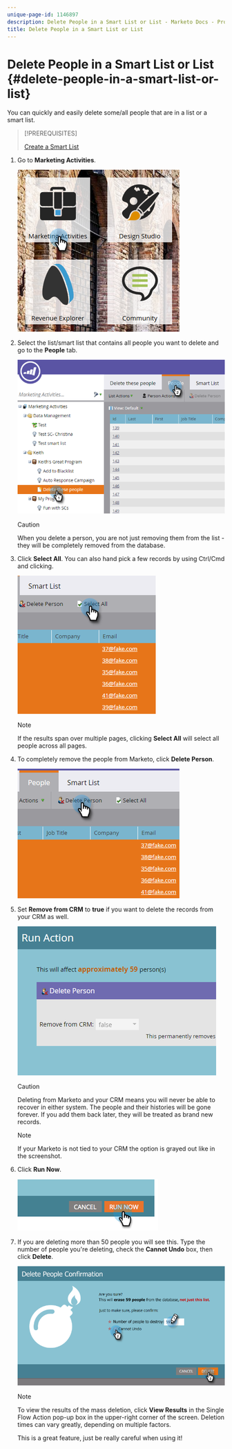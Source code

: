 ```yaml
---
unique-page-id: 1146897
description: Delete People in a Smart List or List - Marketo Docs - Product Documentation
title: Delete People in a Smart List or List
---
```


# Delete People in a Smart List or List {#delete-people-in-a-smart-list-or-list}

You can quickly and easily delete some/all people that are in a list or a smart list.

>[!PREREQUISITES]
>
>[Create a Smart List](/help/marketo/product-docs/core-marketo-concepts/smart-lists-and-static-lists/creating-a-smart-list/create-a-smart-list.md)

1. Go to **Marketing Activities**.

   ![](assets/ma-1.png)

1. Select the list/smart list that contains all people you want to delete and go to the **People** tab.

   ![](assets/two-1.png)

   >[!CAUTION]
   >
   >When you delete a person, you are not just removing them from the list - they will be completely removed from the database.

1. Click **Select All**. You can also hand pick a few records by using Ctrl/Cmd and clicking.

   ![](assets/three-1.png)

   >[!NOTE]
   >
   >If the results span over multiple pages, clicking **Select All** will select all people across all pages.

1. To completely remove the people from Marketo, click **Delete Person**.

   ![](assets/four-1.png)

1. Set **Remove from CRM** to **true** if you want to delete the records from your CRM as well.

   ![](assets/five.png)

   >[!CAUTION]
   >
   >Deleting from Marketo and your CRM means you will never be able to recover in either system. The people and their histories will be gone forever. If you add them back later, they will be treated as brand new records.

   >[!NOTE]
   >
   >If your Marketo is not tied to your CRM the option is grayed out like in the screenshot.

1. Click **Run Now**.

   ![](assets/image2014-9-24-13-3a0-3a3.png)

1. If you are deleting more than 50 people you will see this. Type the number of people you're deleting, check the **Cannot Undo** box, then click **Delete**.

   ![](assets/seven.png)

   >[!NOTE]
   >
   >To view the results of the mass deletion, click **View Results** in the Single Flow Action pop-up box in the upper-right corner of the screen. Deletion times can vary greatly, depending on multiple factors.

   This is a great feature, just be really careful when using it!
